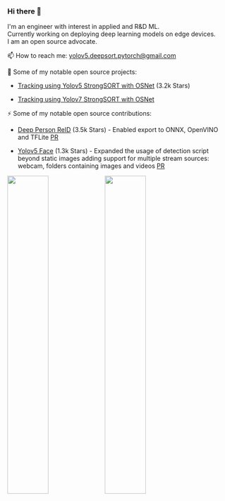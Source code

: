 ### Hi there 👋
I'm an engineer with interest in applied and R&D ML.  
Currently working on deploying deep learning models on edge devices.  
I am an open source advocate.  

📫 How to reach me: yolov5.deepsort.pytorch@gmail.com

🚀  Some of my notable open source projects:

* [Tracking using Yolov5 StrongSORT with OSNet](https://github.com/mikel-brostrom/Yolov5_StrongSORT_OSNet) (3.2k Stars)

* [Tracking using Yolov7 StrongSORT with OSNet](https://github.com/mikel-brostrom/Yolov7_StrongSORT_OSNet)

⚡  Some of my notable open source contributions:

* [Deep Person ReID](https://github.com/KaiyangZhou/deep-person-reid) (3.5k Stars) - Enabled export to ONNX, OpenVINO and TFLite [PR](https://github.com/KaiyangZhou/deep-person-reid/pull/514)


* [Yolov5 Face](https://github.com/deepcam-cn/yolov5-face) (1.3k Stars) - Expanded the usage of detection script beyond static images adding support for multiple stream sources: webcam, folders containing images and videos [PR](https://github.com/deepcam-cn/yolov5-face/pull/201)


<img width="43%"  src="https://github-readme-streak-stats.herokuapp.com/?user=mikel-brostrom&hide_border=true&theme=tokyonight" />

<img width="43%"  src="https://github-readme-stats.vercel.app/api?username=mikel-brostrom&count_private=true&show_icons=true&include_all_commits=false&hide_border=true&hide_title=true&theme=tokyonight" />
